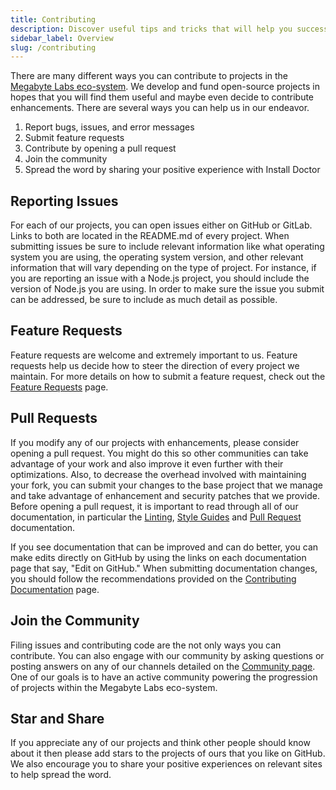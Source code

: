 ```yaml
---
title: Contributing
description: Discover useful tips and tricks that will help you successfully contribute to projects in the Megabyte Labs eco-system.
sidebar_label: Overview
slug: /contributing
---
```


There are many different ways you can contribute to projects in the [Megabyte Labs eco-system](https://gitlab.com/megabyte-labs). We develop and fund open-source projects in hopes that you will find them useful and maybe even decide to contribute enhancements. There are several ways you can help us in our endeavor.

1. Report bugs, issues, and error messages
2. Submit feature requests
3. Contribute by opening a pull request
4. Join the community
5. Spread the word by sharing your positive experience with Install Doctor

## Reporting Issues

For each of our projects, you can open issues either on GitHub or GitLab. Links to both are located in the README.md of every project. When submitting issues be sure to include relevant information like what operating system you are using, the operating system version, and other relevant information that will vary depending on the type of project. For instance, if you are reporting an issue with a Node.js project, you should include the version of Node.js you are using. In order to make sure the issue you submit can be addressed, be sure to include as much detail as possible.

## Feature Requests

Feature requests are welcome and extremely important to us. Feature requests help us decide how to steer the direction of every project we maintain. For more details on how to submit a feature request, check out the [Feature Requests](/docs/contributing/feature-requests) page.

## Pull Requests

If you modify any of our projects with enhancements, please consider opening a pull request. You might do this so other communities can take advantage of your work and also improve it even further with their optimizations. Also, to decrease the overhead involved with maintaining your fork, you can submit your changes to the base project that we manage and take advantage of enhancement and security patches that we provide. Before opening a pull request, it is important to read through all of our documentation, in particular the [Linting](/docs/philosophy/linting), [Style Guides](/docs/philosophy/style-guides) and [Pull Request](/docs/contributing/pull-requests) documentation.

If you see documentation that can be improved and can do better, you can make edits directly on GitHub by using the links on each documentation page that say, "Edit on GitHub." When submitting documentation changes, you should follow the recommendations provided on the [Contributing Documentation](/docs/contributing/documentation) page.

## Join the Community

Filing issues and contributing code are the not only ways you can contribute. You can also engage with our community by asking questions or posting answers on any of our channels detailed on the [Community page](https://megabyte.space/community). One of our goals is to have an active community powering the progression of projects within the Megabyte Labs eco-system.

## Star and Share

If you appreciate any of our projects and think other people should know about it then please add stars to the projects of ours that you like on GitHub. We also encourage you to share your positive experiences on relevant sites to help spread the word.
